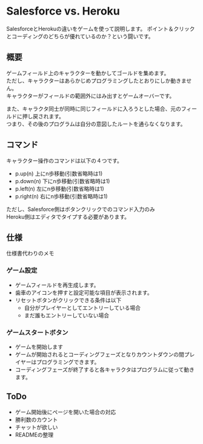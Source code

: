 # Salesforce vs. Heroku

SalesforceとHerokuの違いをゲームを使って説明します。
ポイント＆クリックとコーディングのどちらが優れているのか？という闘いです。

## 概要
ゲームフィールド上のキャラクターを動かしてゴールドを集めます。  
ただし、キャラクターはあらかじめプログラミングしたとおりにしか動きません。  
キャラクターがフィールドの範囲外にはみ出すとゲームオーバーです。  

また、キャラクタ同士が同時に同じフィールドに入ろうとした場合、元のフィールドに押し戻されます。  
つまり、その後のプログラムは自分の意図したルートを通らなくなります。

## コマンド
キャラクター操作のコマンドは以下の４つです。

- p.up(n) 上にn歩移動(引数省略時は1)
- p.down(n) 下にn歩移動(引数省略時は1)
- p.left(n) 左にn歩移動(引数省略時は1)
- p.right(n) 右にn歩移動(引数省略時は1)

ただし、Salesforce側はボタンクリックでのコマンド入力のみ  
Heroku側はエディタでタイプする必要があります。

## 仕様
仕様書代わりのメモ

### ゲーム設定
- ゲームフィールドを再生成します。
- 歯車のアイコンを押すと設定可能な項目が表示されます。
- リセットボタンがクリックできる条件は以下
  - 自分がプレイヤーとしてエントリーしている場合
  - まだ誰もエントリーしていない場合

### ゲームスタートボタン
- ゲームを開始します
- ゲームが開始されるとコーディングフェーズとなりカウントダウンの間プレイヤーはプログラミングできます。
- コーディングフェーズが終了すると各キャラクタはプログラムに従って動きます。


## ToDo
- ゲーム開始後にページを開いた場合の対応
- 勝利数のカウント
- チャットが欲しい
- READMEの整理
